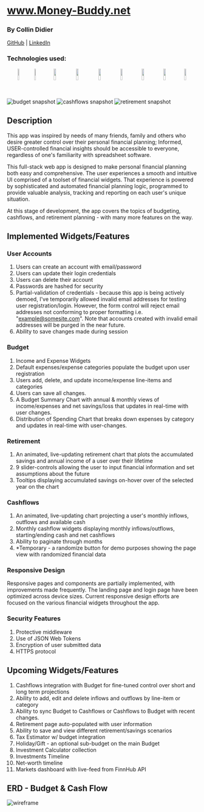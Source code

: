 # www.Money-Buddy.net

###
### By Collin Didier


[GitHub](https://github.com/CDidier80) |
[LinkedIn](https://www.linkedin.com/in/collin-didier/) 


### Technologies used:
   <div width="39%" align="center">
    <img width="8%" height=30px" src="https://img.shields.io/badge/-HTML5-E34F26?style=plastic-square&logo=html5&logoColor=white" />
    <img width="8%" height=30px" src="https://img.shields.io/badge/-CSS3-1572B6?style=flat-square&logo=css3" />
    <img width="11%" height=30px" src="https://img.shields.io/badge/-JavaScript-black?style=flat-square&logo=javascript" />
    <img width="11%" height=30px" src="https://img.shields.io/badge/-ReactJS-black?style=flat-square&logo=react" />
    <img width="11%" height=30px" src="https://img.shields.io/badge/-NodeJS-black?style=flat-square&logo=Node.js" />
    <img width="10%" height=30px" src="https://img.shields.io/badge/-ExpressJS-black?style=flat-square&logo=express" />
    <img width="11%" height=30px" src="https://img.shields.io/badge/-PostgreSQL-336791?style=flat-square&logo=postgresql" />
    <img width="10%" height=30px" src="https://img.shields.io/badge/-Sequelize-336791?style=flat-square&logo=sequelize" />
    <img width="10%" height=30px" src="https://img.shields.io/badge/-MaterialUI-blue?style=flat-square&logo=materialui" />
  </div>
</div>

<p>&nbsp;</p>

![budget snapshot](https://i.ibb.co/qjgGV5p/D86-BAE02-94-D8-40-CF-BD34-33-A877-C1-D13-C.jpg)
![cashflows snapshot](https://i.ibb.co/r0Gj6dk/3-C4391-B8-1-CE0-47-C3-8932-FA3-DA3-D0880-B.jpg)
![retirement snapshot](https://i.ibb.co/wM7p0Fr/4-B5-FA731-A8-B8-4-CC2-920-E-8-BD3820696-CB.jpg)

## Description

This app was inspired by needs of many friends, family and others who desire greater control over their personal financial planning; Informed, USER-controlled financial insights should be accessible to everyone, regardless of one's familiarity with spreadsheet software.

This full-stack web app is designed to make personal financial planning both easy and comprehensive. The user experiences a smooth and intuitive UI comprised of a toolset of financial widgets. That experience is powered by sophisticated and  automated financial planning logic, programmed to provide valuable analysis, tracking and reporting on each user's unique situation.

At this stage of development, the app covers the topics of budgeting, cashflows, and retirement planning - with many more features on the way. 



## Implemented Widgets/Features

### User Accounts 
1. Users can create an account with email/password
2. Users can update their login credentials
3. Users can delete their account
4. Passwords are hashed for security
4. Partial-validation of credentials - because this app is being actively demoed, I've temporarily allowed invalid email addresses for testing user registration/login. However, the form control will reject email addresses not conforming to proper formatting i.e. "example@somesite.com". Note that accounts created with invalid email addresses will be purged in the near future.
5. Ability to save changes made during session


### Budget
1. Income and Expense Widgets
2. Default expenses/expense categories populate the budget upon user registration
3. Users add, delete, and update income/expense line-items and categories
4. Users can save all changes.
5. A Budget Summary Chart with annual & monthly views of income/expenses and net savings/loss that updates in real-time with user changes.
6. Distribution of Spending Chart that breaks down expenses by category and updates in real-time with user-changes.

### Retirement
1. An animated, live-updating retirement chart that plots the accumulated savings and annual income of a user over their lifetime
2. 9 slider-controls allowing the user to input financial information and set assumptions about the future
3. Tooltips displaying accumulated savings on-hover over of the selected year on the chart

### Cashflows
1. An animated, live-updating chart projecting a user's monthly inflows, outflows and available cash 
2. Monthly cashflow widgets displaying monthly inflows/outflows, starting/ending cash and net cashflows
3. Ability to paginate through months
4. *Temporary - a randomize button for demo purposes showing the page view with randomized financial data

### Responsive Design

Responsive pages and components are partially implemented, with improvements made frequently. 
The landing page and login page have been optimized across device sizes.
Current responsive design efforts are focused on the various financial widgets throughout the app.

### Security Features

1. Protective middleware
2. Use of JSON Web Tokens 
3. Encryption of user submitted data
4. HTTPS protocol 


## Upcoming Widgets/Features

1. Cashflows integration with Budget for fine-tuned control over short and long term projections
2. Ability to add, edit and delete inflows and outflows by line-item or category
3. Ability to sync Budget to Cashflows or Cashflows to Budget with recent changes.
4. Retirement page auto-populated with user information 
5. Ability to save and view different retirement/savings scenarios
3. Tax Estimator w/ budget integration
4. Holiday/Gift - an optional sub-budget on the main Budget
5. Investment Calculator collection
6. Investments Timeline
7. Net-worth timeline
9. Markets dashboard with live-feed from FinnHub API


## ERD - Budget & Cash Flow 
![wireframe](https://i.ibb.co/kSM6BmR/DF72-CC96-8-F29-45-BC-8629-0-A9-AB345509-D.jpg)

<!-- ## Wireframe
![wireframe](./img/homepage.png) -->

<!-- ## Trello link
https://trello.com/b/lDwcI9L2/personal-finance
 -->
